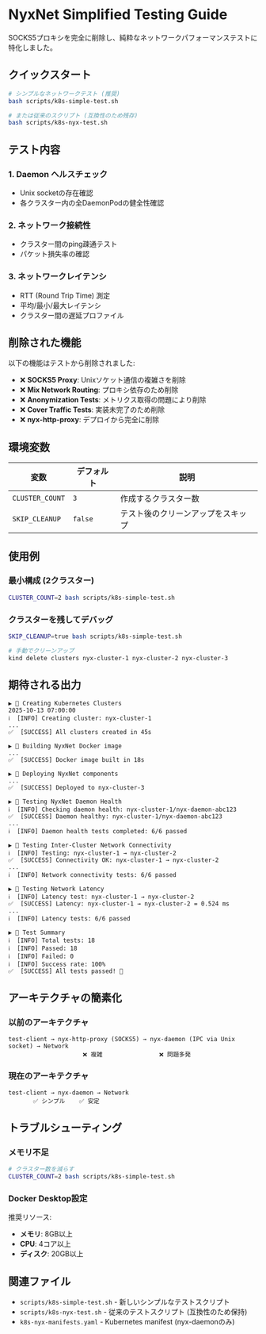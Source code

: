 # NyxNet Simplified Testing Guide

SOCKS5プロキシを完全に削除し、純粋なネットワークパフォーマンステストに特化しました。

## クイックスタート

```bash
# シンプルなネットワークテスト (推奨)
bash scripts/k8s-simple-test.sh

# または従来のスクリプト (互換性のため残存)
bash scripts/k8s-nyx-test.sh
```

## テスト内容

### 1. Daemon ヘルスチェック
- Unix socketの存在確認
- 各クラスター内の全DaemonPodの健全性確認

### 2. ネットワーク接続性
- クラスター間のping疎通テスト
- パケット損失率の確認

### 3. ネットワークレイテンシ
- RTT (Round Trip Time) 測定
- 平均/最小/最大レイテンシ
- クラスター間の遅延プロファイル

## 削除された機能

以下の機能はテストから削除されました:

- ❌ **SOCKS5 Proxy**: Unixソケット通信の複雑さを削除
- ❌ **Mix Network Routing**: プロキシ依存のため削除
- ❌ **Anonymization Tests**: メトリクス取得の問題により削除
- ❌ **Cover Traffic Tests**: 実装未完了のため削除
- ❌ **nyx-http-proxy**: デプロイから完全に削除

## 環境変数

| 変数 | デフォルト | 説明 |
|------|-----------|------|
| `CLUSTER_COUNT` | `3` | 作成するクラスター数 |
| `SKIP_CLEANUP` | `false` | テスト後のクリーンアップをスキップ |

## 使用例

### 最小構成 (2クラスター)

```bash
CLUSTER_COUNT=2 bash scripts/k8s-simple-test.sh
```

### クラスターを残してデバッグ

```bash
SKIP_CLEANUP=true bash scripts/k8s-simple-test.sh

# 手動でクリーンアップ
kind delete clusters nyx-cluster-1 nyx-cluster-2 nyx-cluster-3
```

## 期待される出力

```
▶ 🚀 Creating Kubernetes Clusters
2025-10-13 07:00:00
ℹ️  [INFO] Creating cluster: nyx-cluster-1
...
✅  [SUCCESS] All clusters created in 45s

▶ 🚀 Building NyxNet Docker image
...
✅  [SUCCESS] Docker image built in 18s

▶ 🚀 Deploying NyxNet components
...
✅  [SUCCESS] Deployed to nyx-cluster-3

▶ 🚀 Testing NyxNet Daemon Health
ℹ️  [INFO] Checking daemon health: nyx-cluster-1/nyx-daemon-abc123
✅  [SUCCESS] Daemon healthy: nyx-cluster-1/nyx-daemon-abc123
...
ℹ️  [INFO] Daemon health tests completed: 6/6 passed

▶ 🚀 Testing Inter-Cluster Network Connectivity
ℹ️  [INFO] Testing: nyx-cluster-1 → nyx-cluster-2
✅  [SUCCESS] Connectivity OK: nyx-cluster-1 → nyx-cluster-2
...
ℹ️  [INFO] Network connectivity tests: 6/6 passed

▶ 🚀 Testing Network Latency
ℹ️  [INFO] Latency test: nyx-cluster-1 → nyx-cluster-2
✅  [SUCCESS] Latency: nyx-cluster-1 → nyx-cluster-2 = 0.524 ms
...
ℹ️  [INFO] Latency tests: 6/6 passed

▶ 🚀 Test Summary
ℹ️  [INFO] Total tests: 18
ℹ️  [INFO] Passed: 18
ℹ️  [INFO] Failed: 0
ℹ️  [INFO] Success rate: 100%
✅  [SUCCESS] All tests passed! 🎉
```

## アーキテクチャの簡素化

### 以前のアーキテクチャ
```
test-client → nyx-http-proxy (SOCKS5) → nyx-daemon (IPC via Unix socket) → Network
                     ❌ 複雑                ❌ 問題多発
```

### 現在のアーキテクチャ
```
test-client → nyx-daemon → Network
       ✅ シンプル    ✅ 安定
```

## トラブルシューティング

### メモリ不足

```bash
# クラスター数を減らす
CLUSTER_COUNT=2 bash scripts/k8s-simple-test.sh
```

### Docker Desktop設定

推奨リソース:
- **メモリ**: 8GB以上
- **CPU**: 4コア以上
- **ディスク**: 20GB以上

## 関連ファイル

- `scripts/k8s-simple-test.sh` - 新しいシンプルなテストスクリプト
- `scripts/k8s-nyx-test.sh` - 従来のテストスクリプト (互換性のため保持)
- `k8s-nyx-manifests.yaml` - Kubernetes manifest (nyx-daemonのみ)
